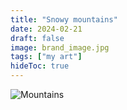 ```yaml
---
title: "Snowy mountains"
date: 2024-02-21
draft: false
image: brand_image.jpg
tags: ["my art"]
hideToc: true
---
```




![Mountains](https://www.mustachedsquid.com/art/img/paintings/Shades%20Of%20Gray.png)
